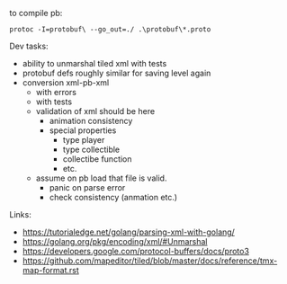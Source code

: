 to compile pb:

    protoc -I=protobuf\ --go_out=./ .\protobuf\*.proto


Dev tasks:
- ability to unmarshal tiled xml with tests
- protobuf defs roughly similar for saving level again
- conversion xml-pb-xml 
    - with errors
    - with tests
    - validation of xml should be here
        - animation consistency
        - special properties
            - type player
            - type collectible
            - collectibe function
            - etc.
    - assume on pb load that file is valid.
        - panic on parse error
        - check consistency (anmation etc.)

Links:
- https://tutorialedge.net/golang/parsing-xml-with-golang/
- https://golang.org/pkg/encoding/xml/#Unmarshal
- https://developers.google.com/protocol-buffers/docs/proto3
- https://github.com/mapeditor/tiled/blob/master/docs/reference/tmx-map-format.rst